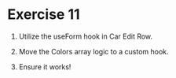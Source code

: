 # Exercise 11

1. Utilize the useForm hook in Car Edit Row.

2. Move the Colors array logic to a custom hook.

3. Ensure it works!